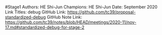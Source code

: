 #Stage1
Authors: HE Shi-Jun
Champions: HE Shi-Jun
Date: September 2020
Link Titles: debug
GitHub Link: https://github.com/tc39/proposal-standardized-debug
GitHub Note Link: https://github.com/tc39/notes/blob/HEAD/meetings/2020-11/nov-17.md#standardized-debug-for-stage-2
